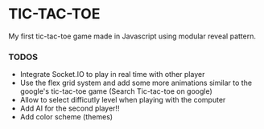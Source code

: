 # TIC-TAC-TOE

My first tic-tac-toe game made in Javascript using modular reveal pattern.

### TODOS

* Integrate Socket.IO to play in real time with other player
* Use the flex grid system and add some more animations similar to the google's tic-tac-toe game (Search Tic-tac-toe on google)
* Allow to select difficutly level when playing with the computer
* Add AI for the second player!! 
* Add color scheme (themes)